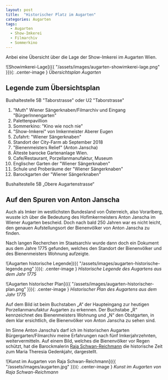 ```yaml
---
layout: post
title:  "Historischer Platz im Augarten"
categories: Augarten
tags:
  - Augarten
  - Show-Imkerei
  - Filmarchiv
  - Sommerkino
---
```


Anbei eine Übersicht über die Lage der Show-Imkerei im Augarten Wien.

![Showimkerei-Lage]({{ "/assets/images/augarten-showimkerei-lage.png" }}){: .center-image }
*Übersichtsplan Augarten*

## Legende zum Übersichtsplan

Bushaltestelle 5B "Taborstrasse" oder U2 "Taborstrasse"

1. "Muth" Wiener Sängerknaben/Filmarchiv und Eingang "BürgerInnengarten"
2. Palettenpavillion
3. Sommerkino: "Kino wie noch nie"
4. "Show-Imkerei" von Imkermeister Aberer Eugen
5. Zufahrt: "Wiener Sängerknaben"
6. Standort der City-Farm ab September 2018
7. "Bienenmeisters Relief" (Anton Janscha)
8. Älteste barocke Gartenanlage Wien.
9. Cafe/Restaurant, Porzellanmanufaktur, Museum
10. Englischer Garten der "Wiener Sängerknaben"
11. Schule und Proberäume der "Wiener Sängerknaben"
12. Barockgarten der "Wiener Sängerknaben"

Bushaltestelle 5B „Obere Augartenstrasse“

## Auf den Spuren von Anton Janscha
Auch als Imker im westlichsten Bundesland von Österreich, also Vorarlberg, wusste ich über die Bedeutung des Hofimkermeisters Anton Janscha im Wiener Augarten bescheid. Doch nach bald 250 Jahren war es nicht leicht, den genauen Aufstellungsort der Bienenvölker von Anton Janscha zu finden. 

Nach langen Recherchen im Staatsarchiv wurde dann doch ein Dokument aus dem Jahre 1775 gefunden, welches den Standort der Bienenvölker und des Bienenmeisters Wohnung aufzeigte.

![Augarten historische Legende]({{ "/assets/images/augarten-historische-legende.png" }}){: .center-image }
*Historische Legende des Augartens aus dem Jahr 1775*

![Augarten historischer Plan]({{ "/assets/images/augarten-historischer-plan.png" }}){: .center-image }
*Historischer Plan des Augartens aus dem Jahr 1775*

Auf dem Bild ist beim Buchstaben „A“ der Haupteingang zur heutigen Porzellanmanufaktur Augarten zu erkennen. Der Buchstabe „R“ kennzeichnet des Bienenmeisters Wohnung und „N“ den Obstgarten, in dem klar ersichtlich, die Bienenvölker von Anton Janscha zu sehen sind. 

Im Sinne Anton Janscha’s darf ich im historischen Augarten Bürgergarten/Filmarchiv meine Erfahrungen nach fünf Imkerjahrzehnten, weitervermitteln. Auf einem Bild, welches die Bienenvölker vor Regen schützt, hat die Barockmalerin [Raja Schwan-Reichmann](https://rajaschwahnreichmann.at/) die historische Zeit zum Maria Theresia Gedenkjahr, dargestellt.

![Kunst im Augarten von Raja Schwan-Reichmann]({{ "/assets/images/augarten.jpg" }}){: .center-image }
*Kunst im Augarten von Raja Schwan-Reichmann*